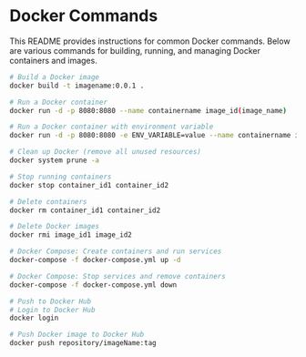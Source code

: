 # Docker Commands

This README provides instructions for common Docker commands. Below are various commands for building, running, and managing Docker containers and images.

```bash
# Build a Docker image
docker build -t imagename:0.0.1 .

# Run a Docker container
docker run -d -p 8080:8080 --name containername image_id(image_name)

# Run a Docker container with environment variable
docker run -d -p 8080:8080 -e ENV_VARIABLE=value --name containername image_id(image_name)

# Clean up Docker (remove all unused resources)
docker system prune -a

# Stop running containers
docker stop container_id1 container_id2

# Delete containers
docker rm container_id1 container_id2

# Delete Docker images
docker rmi image_id1 image_id2

# Docker Compose: Create containers and run services
docker-compose -f docker-compose.yml up -d

# Docker Compose: Stop services and remove containers
docker-compose -f docker-compose.yml down

# Push to Docker Hub
# Login to Docker Hub
docker login

# Push Docker image to Docker Hub
docker push repository/imageName:tag
